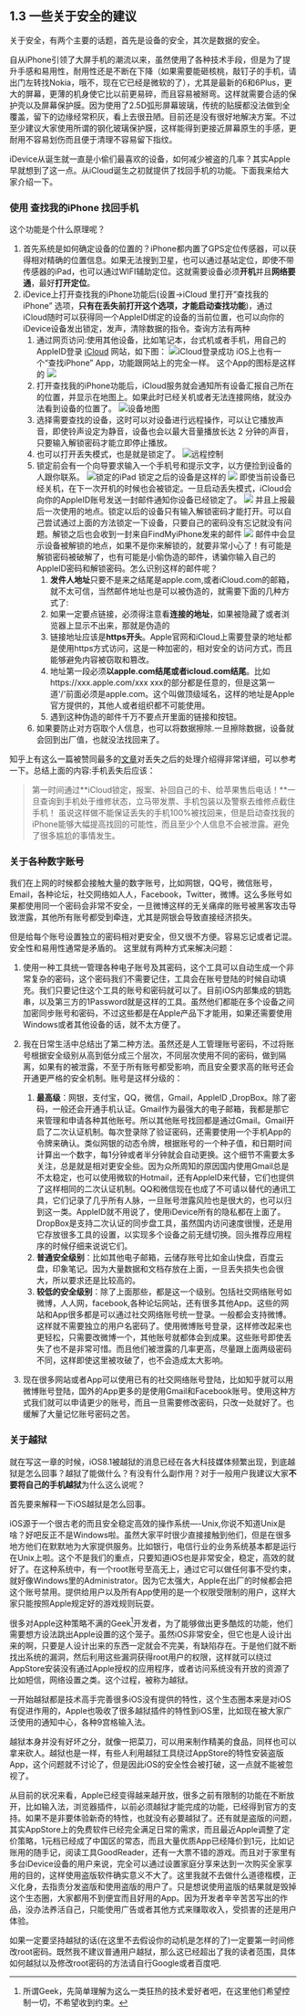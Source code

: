 ## 1.3 一些关于安全的建议
关于安全，有两个主要的话题，首先是设备的安全，其次是数据的安全。

自从iPhone引领了大屏手机的潮流以来，虽然使用了各种技术手段，但是为了提升手感和易用性，耐用性还是不断在下降（如果需要能砸核桃，敲钉子的手机，请出门左转找Nokia，哦不，现在它已经是微软的了），尤其是最新的6和6Plus，更大的屏幕，更薄的机身使它比以前更易碎，而且容易被掰弯。这样就需要合适的保护壳以及屏幕保护膜。因为使用了2.5D弧形屏幕玻璃，传统的贴膜都没法做到全覆盖，留下的边缘经常积灰，看上去很丑陋。目前还是没有很好地解决方案。不过至少建议大家使用所谓的钢化玻璃保护膜，这样能得到更接近屏幕原生的手感，更耐用不容易划伤而且便于清理不容易留下指纹。

iDevice从诞生就一直是小偷们最喜欢的设备，如何减少被盗的几率？其实Apple早就想到了这一点。从iCloud诞生之初就提供了找回手机的功能。下面我来给大家介绍一下。

### 使用 查找我的iPhone 找回手机
这个功能是个什么原理呢？

1. 首先系统是如何确定设备的位置的？iPhone都内置了GPS定位传感器，可以获得相对精确的位置信息。如果无法搜到卫星，也可以通过基站定位，即使不带传感器的iPad，也可以通过WIFI辅助定位。这就需要设备必须**开机**并且**网络要通**，最好**打开定位**。
2. iDevice上打开查找我的iPhone功能后(设置-\>iCloud 里打开”查找我的iPhone” 选项，**只有在丢失前打开这个选项，才能启动查找功能**)，通过iCloud随时可以获得同一个AppleID绑定的设备的当前位置，也可以向你的iDevice设备发出锁定，发声，清除数据的指令。查询方法有两种
	1. 通过网页访问:使用其他设备，比如笔记本，台式机或者手机，用自己的AppleID登录 [iCloud][1] 网站，如下图：
	![iCloud登录成功][image-1]
	iOS上也有一个“查找iPhone” App，功能跟网站上的完全一样。 这个App的图标是这样的
	![][image-2]
	2. 打开查找我的iPhone功能后，iCloud服务就会通知所有设备汇报自己所在的位置，并显示在地图上。如果此时已经关机或者无法连接网络，就没办法看到设备的位置了。
	![设备地图][image-3]
	3. 选择需要查找的设备，这时可以对设备进行远程操作，可以让它播放声音，即使铃声设定为静音，设备也会以最大音量播放长达 2 分钟的声音，只要输入解锁密码才能立即停止播放。
	4. 也可以打开丢失模式，也是就是锁定了。
	![远程控制][image-4]
	5. 锁定前会有一个向导要求输入一个手机号和提示文字，以方便捡到设备的人跟你联系。
	![锁定的iPad][image-5]
	锁定之后的设备是这样的
	![][image-6]
	即使当前设备已经关机，在下一次开机的时候也会被锁定。一旦启动丢失模式，iCloud会向你的AppleID账号发送一封邮件通知你设备已经锁定了。
	![][image-7]
	并且上报最后一次使用的地点。锁定以后的设备只有输入解锁密码才能打开。可以自己尝试通过上面的方法锁定一下设备，只要自己的密码没有忘记就没有问题。解锁之后也会收到一封来自FindMyiPhone发来的邮件
	![][image-8]
	邮件中会显示设备被解锁的地点，如果不是你来解锁的，就要非常小心了！有可能是解锁密码被破解了，也有可能是小偷伪造的邮件，诱骗你输入自己的AppleID密码和解锁密码。怎么识别这样的邮件呢？ 
		1. **发件人地址**只要不是来之结尾是apple.com,或者iCloud.com的邮箱，就不太可信，当然邮件地址也是可以被伪造的，就需要下面的几种方式了: 
		2. 如果一定要点链接，必须得注意看**连接的地址**，如果被隐藏了或者浏览器上显示不出来，那就是伪造的
		3. 链接地址应该是**https开头**。Apple官网和iCloud上需要登录的地址都是使用https方式访问，这是一种加密的，相对安全的访问方式，而且能够避免内容被窃取和篡改。
		4. 地址第一段必须**以apple.com结尾或者icloud.com结尾**。比如https://xxx.apple.com/xxx xxx的部分都是任意的，但是这第一道'/'前面必须是apple.com。这个叫做顶级域名，这样的地址是Apple官方提供的，其他人或者组织都不可能使用。 
		5. 遇到这种伪造的邮件千万不要点开里面的链接和按钮。
	6. 如果要防止对方窃取个人信息，也可以将数据擦除.一旦擦除数据，设备就会回到出厂值，也就没法找回来了。

知乎上有这么一篇被赞同最多的[文章][2]对丢失之后的处理介绍得非常详细，可以参考一下。总结上面的内容:手机丢失后应该：
> 第一时间通过**iCloud锁定，报案、补回自己的卡、给苹果售后电话！**一旦查询到手机处于维修状态，立马带发票、手机包装以及警察去维修点截住手机！
虽说这样做不能保证丢失的手机100%被找回来，但是启动查找我的iPhone能够大幅提高找回的可能性，而且至少个人信息不会被泄露。避免了很多尴尬的事情发生。

### 关于各种数字账号
我们在上网的时候都会接触大量的数字账号，比如网银，QQ号，微信账号，Email，各种论坛，社交网络如人人，Facebook，Twitter，微博。这么多账号如果都使用同一个密码会非常不安全，一旦微博这样的无关痛痒的账号被黑客攻击导致泄露，其他所有账号都受到牵连，尤其是网银会导致直接经济损失。

但是给每个账号设置独立的密码相对更安全，但又很不方便。容易忘记或者记混。安全性和易用性通常是矛盾的。
这里就有两种方式来解决问题：

1. 使用一种工具统一管理各种电子账号及其密码，这个工具可以自动生成一个非常复杂的密码，这个密码我们不需要记住，工具会在账号登陆的时候自动填充。我们只要记住这个工具的账号和密码就可以了。目前iOS内部集成的钥匙串，以及第三方的1Password就是这样的工具。虽然他们都能在多个设备之间加密同步账号和密码，不过这些都是在Apple产品下才能用，如果还需要使用Windows或者其他设备的话，就不太方便了。
2. 我在日常生活中总结出了第二种方法。虽然还是人工管理账号密码，不过将账号根据安全级别从高到低分成三个层次，不同层次使用不同的密码，做到隔离，如果有的被泄露，不至于所有账号都受影响，而且安全要求高的账号还会开通更严格的安全机制。账号是这样分级的：

	1. **最高级**：网银，支付宝，QQ，微信，Gmail，AppleID ,DropBox。除了密码，一般还会开通手机认证。Gmail作为最强大的电子邮箱，我都是那它来管理和申请各种其他账号。所以其他账号找回都是通过Gmail。Gmail开启了二次认证机制。每次登录除了验证密码，还需要使用一个手机App的令牌来确认。类似网银的动态令牌，根据账号的一个种子值，和日期时间计算出一个数字，每1分钟或者半分钟就会自动更换。这个细节不需要太多关注，总是就是相对更安全些。因为众所周知的原因国内使用Gmail总是不太稳定，也可以使用微软的Hotmail，还有AppleID来代替，它们也提供了这样相同的二次认证机制。QQ和微信现在也成了不可请以替代的通讯工具，它们记录了几乎所有人脉，一旦账号泄露风险也是很大的，也可以归到这一类。AppleID就不用说了，使用iDevice所有的隐私都在上面了。DropBox是支持二次认证的同步盘工具，虽然国内访问速度很慢，还是用它存放很多工具的设置，以实现多个设备之前无缝切换。回头推荐应用程序的时候仔细来说说它们。
	2. **普通安全级别**：比如其他电子邮箱，云储存账号比如金山快盘，百度云盘，印象笔记。因为大量数据和文档存放在上面，一旦丢失损失也会很大，所以要求还是比较高的。
	3. **较低的安全级别**：除了上面那些，都是这一个级别。包括社交网络账号如微博，人人网，facebook,各种论坛网站，还有很多其他App。这些的网站和App很多都是可以通过社交网络账号统一登录。一般都会支持微博。这样就不需要独立的用户名密码了。使用微博账号登录，这样修改起来也更轻松，只需要改微博一个，其他账号就都体会到成果。这些账号即使丢失了也不是非常可惜。而且他们被泄露的几率更高，尽量跟上面两级密码不同，这样即使这里被攻破了，也不会造成太大影响。
4. 现在很多网站或者App可以使用已有的社交网络账号登陆，比如知乎就可以用微博账号登陆，国外的App更多的是使用Gmail和Facebook账号。使用这种方式我们就可以申请更少的账号，而且一旦需要修改密码，只改一处就好了。也缓解了大量记忆账号密码之苦。

### 关于越狱
就在写这一章的时候，iOS8.1被越狱的消息已经在各大科技媒体频繁出现，到底越狱是怎么回事？越狱了能做什么？有没有什么副作用？对于一般用户我建议大家**不要将自己的手机越狱**为什么这么说呢？

首先要来解释一下iOS越狱是怎么回事。

iOS源于一个很古老的而且安全稳定高效的操作系统—-Unix,你说不知道Unix是啥？好吧反正不是Windows啦。虽然大家平时很少直接接触到他们，但是在很多地方他们在默默地为大家提供服务。比如银行，电信行业的业务系统基本都是运行在Unix上啦。这个不是我们的重点，只要知道iOS也是非常安全，稳定，高效的就好了。在这种系统中，有一个root账号至高无上，通过它可以做任何事不受约束，就好像Windows里的Administrator。因为它太强大，Apple在出厂的时候都会把这个账号禁用。提供给用户以及所有App使用的是一个权限受限制的用户，这样大家只能按照Apple规定好的游戏规则玩耍。

很多对Apple这种策略不满的Geek[^1]开发者，为了能够做出更多酷炫的功能，他们需要想方设法跳出Apple设置的这个笼子。虽然iOS非常安全，但它也是人设计出来的啊，只要是人设计出来的东西一定就会不完美，有缺陷存在。于是他们就不断找出系统的漏洞，然后利用这些漏洞获得root用户的权限，这样就可以绕过AppStore安装没有通过Apple授权的应用程序，或者访问系统没有开放的资源了比如短信，网络设置之类。这个过程，被称为越狱。

一开始越狱都是技术高手完善很多iOS没有提供的特性，这个生态圈本来是对iOS有促进作用的，Apple也吸收了很多越狱插件的特性到iOS里，比如现在被大家广泛使用的通知中心，各种9宫格输入法。

越狱本身并没有好坏之分，就像一把菜刀，可以用来制作精美的食品，同样也可以拿来砍人。越狱也是一样，有些人利用越狱工具绕过AppStore的特性安装盗版App，这个问题就不讨论了，但是因此iOS的安全性会被打破，这一点就不能被忽视了。

从目前的状况来看，Apple已经变得越来越开放，很多之前有限制的功能在不断放开，比如输入法，浏览器插件，以前必须越狱才能完成的功能，已经得到官方的支持。如果不是非要体验新奇的特性，也就没有必要越狱了。还有就是盗版的问题，其实AppStore上的免费软件已经完全满足日常的需求，而且最近Apple调整了定价策略，1元档已经成了中国区的常态，而且大量优质App已经降价到1元，比如记账用的随手记，阅读工具GoodReader，还有一大票不错的游戏。而且对于家里有多台iDevice设备的用户来说，完全可以通过设置家庭分享来达到一次购买全家享用的目的，这样使用盗版软件确实意义不大了。这里我就不去做什么道德楷模，正义化身，去指责分发盗版和使用盗版的用户了。只是想说使用盗版的结果就是毁掉这个生态圈，大家都用不到便宜而且好用的App。因为开发者辛辛苦苦写出的作品，没办法养活自己，只能使用广告或者其他方式来赚取收入，受损害的还是用户体验。

如果一定要坚持越狱的话(在这里不去假设你的动机是怎样的了)一定要第一时间修改root密码。既然我不建议普通用户越狱，那么这已经超出了我的读者范围，具体如何越狱以及修改root密码的方法请自行Google或者百度吧.



[^1]:	所谓Geek，先简单理解为这么一类狂热的技术爱好者吧，在这里他们希望控制一切，不希望收到约束。

[1]:	https://www.icloud.com
[2]:	http://www.zhihu.com/question/21019688

[image-1]:	Chapter1/LoginiCloudWeb.png "LoginiCloud"
[image-2]:	Chapter1/TheIconOfFindMyiPhone.PNG
[image-3]:	Chapter1/FindMyiPhone.png
[image-4]:	Chapter1/BeforeLockMyPhone.png
[image-5]:	Chapter1/LockingMyiPhone.png
[image-6]:	Chapter1/LockediPad.jpg
[image-7]:	Chapter1/MailAboutEnabledLostModel.PNG
[image-8]:	Chapter1/DeviceFound.PNG